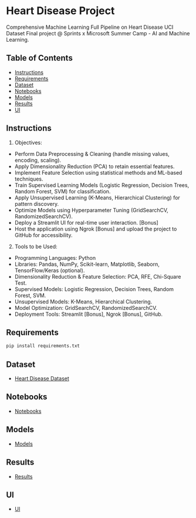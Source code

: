 # Heart Disease Project
Comprehensive Machine Learning Full Pipeline on Heart Disease UCI Dataset Final project @ Sprints x Microsoft Summer Camp - AI and Machine Learning.
 
## Table of Contents
  
- [Instructions](#Instructions)
- [Requirements](#requirements)
- [Dataset](#Dataset)
- [Notebooks](#Notebooks)
- [Models](#Models)
- [Results](#Results)
- [UI](#UI)
  
## Instructions
1. Objectives:
- Perform Data Preprocessing & Cleaning (handle missing values, encoding, scaling).
- Apply Dimensionality Reduction (PCA) to retain essential features.
- Implement Feature Selection using statistical methods and ML-based techniques.
- Train Supervised Learning Models (Logistic Regression, Decision Trees, Random Forest, SVM) for classification.
- Apply Unsupervised Learning (K-Means, Hierarchical Clustering) for pattern discovery.
- Optimize Models using Hyperparameter Tuning (GridSearchCV, RandomizedSearchCV).
- Deploy a Streamlit UI for real-time user interaction. [Bonus]
- Host the application using Ngrok [Bonus] and upload the project to GitHub for accessibility.
2. Tools to be Used:
- Programming Languages: Python
- Libraries: Pandas, NumPy, Scikit-learn, Matplotlib, Seaborn, TensorFlow/Keras (optional).
- Dimensionality Reduction & Feature Selection: PCA, RFE, Chi-Square Test.
- Supervised Models: Logistic Regression, Decision Trees, Random Forest, SVM.
- Unsupervised Models: K-Means, Hierarchical Clustering.
- Model Optimization: GridSearchCV, RandomizedSearchCV.
- Deployment Tools: Streamlit [Bonus], Ngrok [Bonus], GitHub.

## Requirements

```bash
pip install requirements.txt
```

## Dataset
- [Heart Disease Dataset](https://archive.ics.uci.edu/dataset/45/heart+disease)

## Notebooks
- [Notebooks](https://github.com/Asma-Nasr/Heart-Disease-Project/tree/main/notebooks)

## Models
- [Models](https://github.com/Asma-Nasr/Heart-Disease-Project/tree/main/models)

## Results
- [Results](https://github.com/Asma-Nasr/Heart-Disease-Project/tree/main/results)

## UI
- [UI](https://github.com/Asma-Nasr/Heart-Disease-Project/tree/main/ui)
